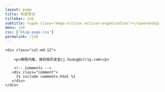 ```yaml
---
layout: page
title: 热爱劳动
titlebar: job
subtitle: <span class="mega-octicon octicon-organization"></span>&nbsp;&nbsp; 简历都到碗里来
menu: job
css: ['blog-page.css']
permalink: /job
---
```


<div class="row">

    <div class="col-md-12">

        <p>携程内推，请将简历发至cj.huang@ctrip.com</p>

        <!-- Comments -->
       <div class="comment">
         {% include comments.html %}
       </div>
    </div>

</div>
<script>
    $(document).ready(function(){

        // Enable bootstrap tooltip
        $("body").tooltip({ selector: '[data-toggle=tooltip]' });

    });
</script>